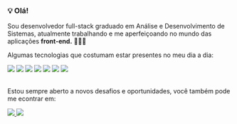 ### 💡 Olá!

Sou desenvolvedor full-stack graduado em Análise e Desenvolvimento de Sistemas, atualmente trabalhando e me aperfeiçoando no mundo das aplicações **front-end.** 👨🏻‍💻

Algumas tecnologias que costumam estar presentes no meu dia a dia:

<div>
  <img src=https://img.shields.io/badge/JavaScript-F7DF1E?style=for-the-badge&logo=javascript&logoColor=black />
  <img src=https://img.shields.io/badge/TypeScript-007ACC?style=for-the-badge&logo=typescript&logoColor=white />
  <img src=https://img.shields.io/badge/React-61dafb?style=for-the-badge&logo=react&logoColor=333333 />
  <img src=https://img.shields.io/badge/React_Native-61dafb?style=for-the-badge&logo=react&logoColor=333333 />
  <img src=https://img.shields.io/badge/next.js-000000?style=for-the-badge&logo=next.js&logoColor=white />
  <img src=https://img.shields.io/badge/Node.js-43853D?style=for-the-badge&logo=node.js&logoColor=white />
  <img src=https://img.shields.io/badge/Python-306998?style=for-the-badge&logo=python&logoColor=white />
</div>
<br/>

Estou sempre aberto a novos desafios e oportunidades, você também pode me econtrar em:

<div>
  <a href="mailto:victorh.cepil@hotmail.com" target="_blank">
    <img src="https://img.shields.io/badge/EMAIL-0072c6?style=for-the-badge&logo=Minutemailer&logoColor=white">
  </a>
  <a href="https://www.linkedin.com/in/victorhugocepil/" target="_blank">
    <img src="https://img.shields.io/badge/LinkedIn-0077B5?style=for-the-badge&logo=linkedin&logoColor=white">
  </a>                                                                                                         
</div>

